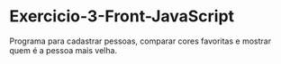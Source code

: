 # Exercicio-3-Front-JavaScript
Programa para cadastrar pessoas, comparar cores favoritas e mostrar quem é a pessoa mais velha.
